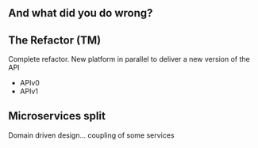 #

## And what did you do wrong?

## The Refactor (TM)

Complete refactor. New platform in parallel to deliver a new version of the API

* APIv0
* APIv1

## Microservices split

Domain driven design... coupling of some services

